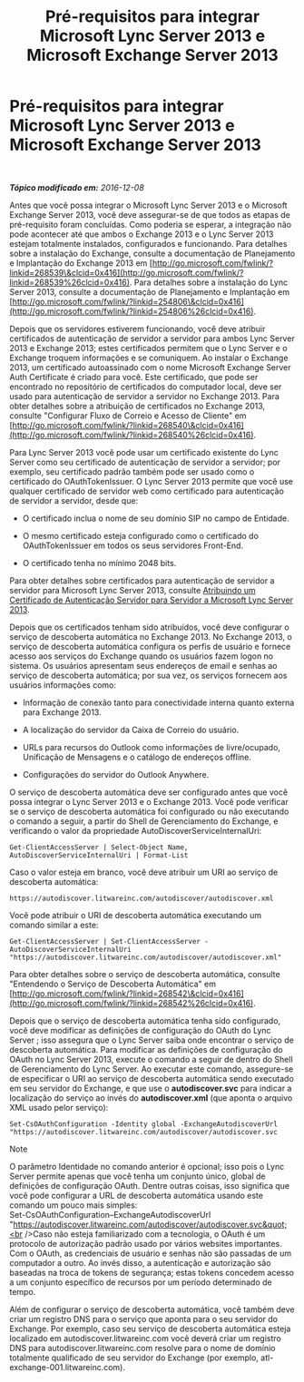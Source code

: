 ﻿---
title: Pré-requisitos para integrar Microsoft Lync Server 2013 e Microsoft Exchange Server 2013
TOCTitle: Pré-requisitos para integrar Microsoft Lync Server 2013 e Microsoft Exchange Server 2013
ms:assetid: ea22beb9-c02e-47cb-836d-97a556969052
ms:mtpsurl: https://technet.microsoft.com/pt-br/library/JJ721919(v=OCS.15)
ms:contentKeyID: 49886463
ms.date: 12/10/2016
mtps_version: v=OCS.15
ms.translationtype: HT
---

# Pré-requisitos para integrar Microsoft Lync Server 2013 e Microsoft Exchange Server 2013

 

_**Tópico modificado em:** 2016-12-08_

Antes que você possa integrar o Microsoft Lync Server 2013 e o Microsoft Exchange Server 2013, você deve assegurar-se de que todos as etapas de pré-requisito foram concluídas. Como poderia se esperar, a integração não pode acontecer até que ambos o Exchange 2013 e o Lync Server 2013 estejam totalmente instalados, configurados e funcionando. Para detalhes sobre a instalação do Exchange, consulte a documentação de Planejamento e Implantação do Exchange 2013 em [http://go.microsoft.com/fwlink/?linkid=268539\&clcid=0x416](http://go.microsoft.com/fwlink/?linkid=268539%26clcid=0x416). Para detalhes sobre a instalação do Lync Server 2013, consulte a documentação de Planejamento e Implantação em [http://go.microsoft.com/fwlink/?linkid=254806\&clcid=0x416](http://go.microsoft.com/fwlink/?linkid=254806%26clcid=0x416).

Depois que os servidores estiverem funcionando, você deve atribuir certificados de autenticação de servidor a servidor para ambos Lync Server 2013 e Exchange 2013; estes certificados permitem que o Lync Server e o Exchange troquem informações e se comuniquem. Ao instalar o Exchange 2013, um certificado autoassinado com o nome Microsoft Exchange Server Auth Certificate é criado para você. Este certificado, que pode ser encontrado no repositório de certificados do computador local, deve ser usado para autenticação de servidor a servidor no Exchange 2013. Para obter detalhes sobre a atribuição de certificados no Exchange 2013, consulte "Configurar Fluxo de Correio e Acesso de Cliente" em [http://go.microsoft.com/fwlink/?linkid=268540\&clcid=0x416](http://go.microsoft.com/fwlink/?linkid=268540%26clcid=0x416).

Para Lync Server 2013 você pode usar um certificado existente do Lync Server como seu certificado de autenticação de servidor a servidor; por exemplo, seu certificado padrão também pode ser usado como o certificado do OAuthTokenIssuer. O Lync Server 2013 permite que você use qualquer certificado de servidor web como certificado para autenticação de servidor a servidor, desde que:

  - O certificado inclua o nome de seu domínio SIP no campo de Entidade.

  - O mesmo certificado esteja configurado como o certificado do OAuthTokenIssuer em todos os seus servidores Front-End.

  - O certificado tenha no mínimo 2048 bits.

Para obter detalhes sobre certificados para autenticação de servidor a servidor para Microsoft Lync Server 2013, consulte [Atribuindo um Certificado de Autenticação Servidor para Servidor a Microsoft Lync Server 2013](lync-server-2013-assigning-a-server-to-server-authentication-certificate-to-lync-server-2013.md).

Depois que os certificados tenham sido atribuídos, você deve configurar o serviço de descoberta automática no Exchange 2013. No Exchange 2013, o serviço de descoberta automática configura os perfis de usuário e fornece acesso aos serviços do Exchange quando os usuários fazem logon no sistema. Os usuários apresentam seus endereços de email e senhas ao serviço de descoberta automática; por sua vez, os serviços fornecem aos usuários informações como:

  - Informação de conexão tanto para conectividade interna quanto externa para Exchange 2013.

  - A localização do servidor da Caixa de Correio do usuário.

  - URLs para recursos do Outlook como informações de livre/ocupado, Unificação de Mensagens e o catálogo de endereços offline.

  - Configurações do servidor do Outlook Anywhere.

O serviço de descoberta automática deve ser configurado antes que você possa integrar o Lync Server 2013 e o Exchange 2013. Você pode verificar se o serviço de descoberta automática foi configurado ou não executando o comando a seguir, a partir do Shell de Gerenciamento do Exchange, e verificando o valor da propriedade AutoDiscoverServiceInternalUri:

    Get-ClientAccessServer | Select-Object Name, AutoDiscoverServiceInternalUri | Format-List

Caso o valor esteja em branco, você deve atribuir um URI ao serviço de descoberta automática:

    https://autodiscover.litwareinc.com/autodiscover/autodiscover.xml

Você pode atribuir o URI de descoberta automática executando um comando similar a este:

    Get-ClientAccessServer | Set-ClientAccessServer -AutoDiscoverServiceInternalUri "https://autodiscover.litwareinc.com/autodiscover/autodiscover.xml"

Para obter detalhes sobre o serviço de descoberta automática, consulte "Entendendo o Serviço de Descoberta Automática" em [http://go.microsoft.com/fwlink/?linkid=268542\&clcid=0x416](http://go.microsoft.com/fwlink/?linkid=268542%26clcid=0x416).

Depois que o serviço de descoberta automática tenha sido configurado, você deve modificar as definições de configuração do OAuth do Lync Server ; isso assegura que o Lync Server saiba onde encontrar o serviço de descoberta automática. Para modificar as definições de configuração do OAuth no Lync Server 2013, execute o comando a seguir de dentro do Shell de Gerenciamento do Lync Server. Ao executar este comando, assegure-se de especificar o URI ao serviço de descoberta automática sendo executado em seu servidor do Exchange, e que use o **autodiscover.svc** para indicar a localização do serviço ao invés do **autodiscover.xml** (que aponta o arquivo XML usado pelor serviço):

    Set-CsOAuthConfiguration -Identity global -ExchangeAutodiscoverUrl "https://autodiscover.litwareinc.com/autodiscover/autodiscover.svc

> [!NOTE]  
> O parâmetro Identidade no comando anterior é opcional; isso pois o Lync Server permite apenas que você tenha um conjunto único, global de definições de configuração OAuth. Dentre outras coisas, isso significa que você pode configurar a URL de descoberta automática usando este comando um pouco mais simples:<br />Set-CsOAuthConfiguration–ExchangeAutodiscoverUrl &quot;https://autodiscover.litwareinc.com/autodiscover/autodiscover.svc&quot;<br />Caso não esteja familiarizado com a tecnologia, o OAuth é um protocolo de autorização padrão usado por vários websites importantes. Com o OAuth, as credenciais de usuário e senhas não são passadas de um computador a outro. Ao invés disso, a autenticação e autorização são baseadas na troca de tokens de segurança; estas tokens concedem acesso a um conjunto específico de recursos por um período determinado de tempo.

Além de configurar o serviço de descoberta automática, você também deve criar um registro DNS para o serviço que aponta para o seu servidor do Exchange. Por exemplo, caso seu serviço de descoberta automática esteja localizado em autodiscover.litwareinc.com você deverá criar um registro DNS para autodiscover.litwareinc.com resolve para o nome de domínio totalmente qualificado de seu servidor do Exchange (por exemplo, atl-exchange-001.litwareinc.com).

